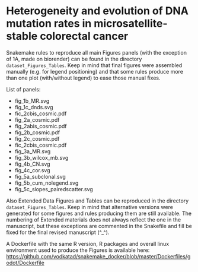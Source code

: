# Heterogeneity and evolution of DNA mutation rates in microsatellite-stable colorectal cancer

Snakemake rules to reproduce all main Figures panels (with the exception of 1A, made on biorender) can be found in the directory `dataset_Figures_Tables`.
Keep in mind that final figures were assembled manually (e.g. for legend positioning) and that some rules produce more than one plot (with/without legend) to ease
those manual fixes.

List of panels:
- fig_1b_MR.svg                                                                                                                                                                  
- fig_1c_dnds.svg
- fic_2cbis_cosmic.pdf                                                                                                                                                               
- fig_2a_cosmic.pdf                                                                                                                                                                
- fig_2abis_cosmic.pdf                                                                                                                                                             
- fig_2b_cosmic.pdf                                                                                                                                                                    
- fig_2c_cosmic.pdf                                                                                                                                                                
- fic_2cbis_cosmic.pdf
- fig_3a_MR.svg                                                                                                                                                                   
- fig_3b_wilcox_mb.svg                                                                                                                                                            
- fig_4b_CN.svg                                                                                                                                                                    
- fig_4c_cor.svg                                                                                                                                                              
- fig_5a_subclonal.svg                                                                                                                                                                                                                                    
- fig_5b_cum_nolegend.svg                                                                                                                                                      
- fig_5c_slopes_pairedscatter.svg                                                                                                                                                   

Also Extended Data Figures and Tables can be reproduced in the directory `dataset_Figures_Tables`. Keep in mind that alternative versions were generated for some figures and rules producing them are still available.
The numbering of Extended materials does not always reflect the one in the manuscript, but these exceptions are commented in the Snakefile and fill be fixed for the final revised manuscript (^_^).

A Dockerfile with the same R version, R packages and overall linux environment used to produce the Figures is available here: https://github.com/vodkatad/snakemake_docker/blob/master/Dockerfiles/godot/Dockerfile 
